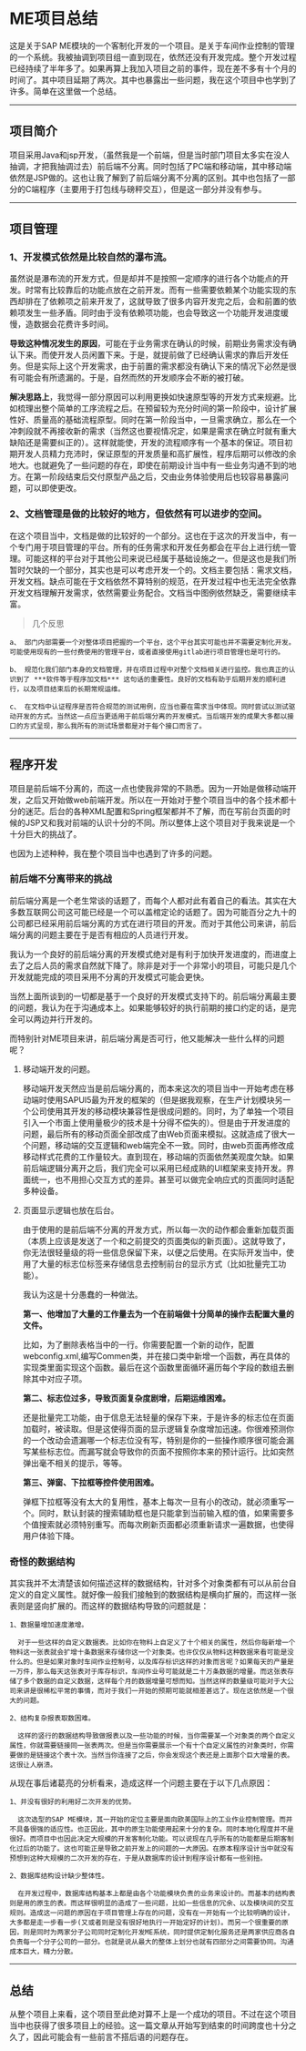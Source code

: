 # ME项目总结

  这是关于SAP ME模块的一个客制化开发的一个项目。是关于车间作业控制的管理的一个系统。我被抽调到项目组一直到现在，依然还没有开发完成。整个开发过程已经持续了半年多了。如果再算上我加入项目之前的事件，现在差不多有十个月的时间了。其中项目延期了两次。其中也暴露出一些问题，我在这个项目中也学到了许多。简单在这里做一个总结。

-----

## 项目简介

项目采用Java和jsp开发，（虽然我是一个前端，但是当时部门项目太多实在没人抽调，才把我抽调过去）前后端不分离。同时包括了PC端和移动端，其中移动端依然是JSP做的。这也让我了解到了前后端分离不分离的区别。其中也包括了一部分的C端程序（主要用于打包线与磅秤交互），但是这一部分并没有参与。

-----

## 项目管理

  ### 1、开发模式依然是比较自然的瀑布流。

虽然说是瀑布流的开发方式，但是却并不是按照一定顺序的进行各个功能点的开发。时常有比较靠后的功能点放在之前开发。而有一些需要依赖某个功能实现的东西却排在了依赖项之前来开发了，这就导致了很多内容开发完之后，会和前置的依赖项发生一些矛盾。同时由于没有依赖项功能，也会导致这一个功能开发进度缓慢，造数据会花费许多时间。

**导致这种情况发生的原因**，可能在于业务需求在确认的时候，前期业务需求没有确认下来。而使开发人员闲置下来。于是，就提前做了已经确认需求的靠后开发任务。但是实际上这个开发需求，由于前置的需求都没有确认下来的情况下必然是很有可能会有所遗漏的。于是，自然而然的开发顺序会不断的被打破。

**解决思路上**，我觉得一部分原因可以利用更换如快速原型等的开发方式来规避。比如梳理出整个简单的工序流程之后。在预留较为充分时间的第一阶段中，设计扩展性好、质量高的基础流程原型。同时在第一阶段当中，一旦需求确立，那么在一个冲刺段就不再接收新的需求（当然这也要视情况定，如果是需求在确立时就有重大缺陷还是需要纠正的）。这样就能使，开发的流程顺序有一个基本的保证。项目初期开发人员精力充沛时，保证原型的开发质量和高扩展性，程序后期可以修改的余地大。也就避免了一些问题的存在，即使在前期设计当中有一些业务沟通不到的地方。在第一阶段结束后交付原型产品之后，交由业务体验使用后也较容易暴露问题，可以即使更改。

  ### 2、文档管理是做的比较好的地方，但依然有可以进步的空间。

在这个项目当中，文档是做的比较好的一个部分。这也在于这次的开发当中，有一个专门用于项目管理的平台。所有的任务需求和开发任务都会在平台上进行统一管理。可能这样的平台对于其他公司来说已经属于基础设施之一。但是这也是我们所暂时欠缺的一个部分，其实也是可以考虑开发一个的。文档主要包括：需求文档，开发文档。缺点可能在于文档依然不算特别的规范，在开发过程中也无法完全依靠开发文档理解开发需求，依然需要业务配合。文档当中图例依然缺乏，需要继续丰富。

> 几个反思

    a、 部门内部需要一个对整体项目把握的一个平台，这个平台其实可能也并不需要定制化开发。可能使用现有的一些付费使用的管理平台，或者直接使用gitlab进行项目管理也是可行的。
    
    b、 规范化我们部门本身的文档管理，并在项目过程中对整个文档相关进行监控。我也真正的认识到了 ***软件等于程序加文档*** 这句话的重要性。良好的文档有助于后期开发的顺利进行，以及项目结束后的长期常规运维。

    c、 在文档中认证程序是否符合规范的测试用例，应当也要在需求当中体现。同时尝试以测试驱动开发的方式。当然这一点应当更适用于前后端分离的开发模式。当后端开发的成果大多都以接口的方式呈现，那么我所有的测试场景都是对于每个接口而言了。

-----

## 程序开发

项目是前后端不分离的，而这一点也使我非常的不熟悉。因为一开始是做移动端开发，之后又开始做web前端开发。所以在一开始对于整个项目当中的各个技术都十分的迷茫。后台的各种XML配置和Spring框架都并不了解，而在写前台页面的时候的JSP又和我对前端的认识十分的不同。所以整体上这个项目对于我来说是一个十分巨大的挑战了。

也因为上述种种，我在整个项目当中也遇到了许多的问题。

  ### 前后端不分离带来的挑战

前后端分离是一个老生常谈的话题了，而每个人都对此有着自己的看法。其实在大多数互联网公司这可能已经是一个可以盖棺定论的话题了。因为可能百分之九十的公司都已经采用前后端分离的方式在进行项目的开发。而对于其他公司来讲，前后端分离的问题主要在于是否有相应的人员进行开发。

我认为一个良好的前后端分离的开发模式绝对是有利于加快开发进度的，而进度上去了之后人员的需求自然就下降了。除非是对于一个非常小的项目，可能只是几个开发就能完成的项目采用不分离的开发模式可能会更快。

当然上面所谈到的一切都是基于一个良好的开发模式支持下的。前后端分离最主要的问题，我认为在于沟通成本上。如果能够较好的执行前期的接口约定的话，是完全可以两边并行开发的。

而特别针对ME项目来讲，前后端分离是否可行，他又能解决一些什么样的问题呢？

1. 移动端开发的问题。

    移动端开发天然应当是前后端分离的，而本来这次的项目当中一开始考虑在移动端时使用SAPUI5最为开发的框架的（但是据我观察，在生产计划模块另一个公司使用其开发的移动模块兼容性是很成问题的。同时，为了单独一个项目引入一个市面上使用量极少的技术是十分得不偿失的）。但是由于开发进度的问题，最后所有的移动页面全部改成了由Web页面来模拟。这就造成了很大一个问题，移动端的交互逻辑和web端完全不一致。同时，由web页面再修改成移动样式花费的工作量较大。直到现在，移动端的页面依然美观度欠缺。如果前后端逻辑分离开之后，我们完全可以采用已经成熟的UI框架来支持开发。界面统一，也不用担心交互方式的差异。甚至可以做完全响应式的页面同时适配多种设备。

2. 页面显示逻辑也放在后台。

    由于使用的是前后端不分离的开发方式，所以每一次的动作都会重新加载页面（本质上应该是发送了一个和之前提交的页面类似的新页面）。这就导致了，你无法很轻量级的将一些信息保留下来，以便之后使用。在实际开发当中，使用了大量的标志位标签来存储信息去控制前台的显示方式（比如批量完工功能）。
    
    我认为这是十分愚蠢的一种做法。
    
    **第一、他增加了大量的工作量去为一个在前端做十分简单的操作去配置大量的文件。**
    
    比如，为了删除表格当中的一行。你需要配置一个新的动作，配置webconfig.xml,编写Commen类，并在接口类中新增一个函数，再在具体的实现类里面实现这个函数。最后在这个函数里面循环遍历每个字段的数组去删除其中对应子项。

    **第二、标志位过多，导致页面复杂度剧增，后期运维困难。**

    还是批量完工功能，由于信息无法轻量的保存下来，于是许多的标志位在页面加载时，被读取。但是这使得页面的显示逻辑复杂度增加迅速。你很难预测你的一个改动会遗漏哪一个标志位没有写，特别是你的一些操作顺序很可能会漏写某些标志位。而漏写就会导致你的页面不按照你本来的预计运行。比如突然弹出毫不相关的提示，等等。

    **第三、弹窗、下拉框等控件使用困难。**
    
    弹框下拉框等没有太大的复用性，基本上每次一旦有小的改动，就必须重写一个。同时，默认封装的搜索辅助框也是只能拿到当前输入框的值，如果需要多个值搜索就必须特别重写。而每次刷新页面都必须重新请求一遍数据，也使得用户体验下降。


  ### 奇怪的数据结构

  其实我并不太清楚该如何描述这样的数据结构，针对多个对象类都有可以从前台自定义的自定义属性。就好像一般我们接触到的数据结构是横向扩展的，而这样一张表则是竖向扩展的。而这样的数据结构导致的问题就是：

    1、数据量增加速度激增。

      对于一些这样的自定义数据表。比如你在物料上自定义了十个相关的属性，然后你每新增一个物料这一张表就会扩增十条数据来存储你这一个对象类。也许仅仅从物料这种数据来看可能是没什么的。但是如果对象时车间作业控制号，以及库存标识这样的对象而言呢？如果每天的产量是一万件，那么每天这张表对于库存标识，车间作业号可能就是二十万条数据的增量。而这张表存储了多个数据的自定义数据，这样每个月的数据增量可想而知。当然这样的数量级可能对于大公司来讲是很稀松平常的事情，而对于我们一开始的预期可能就相差甚远了。现在这依然是一个很大的问题。

    2、结构复杂报表取数困难。

      这样的竖行的数据结构导致做报表以及一些功能的时候，当你需要某一个对象类的两个自定义属性，你就需要链接同一张表两次。但是当你需要展示一个有十个自定义属性的对象类时，你需要做的是链接这个表十次。当然当你连接了之后，你会发现这个表还是上面那个巨大增量的表。这很让人崩溃。


从现在事后诸葛亮的分析看来，造成这样一个问题主要在于以下几点原因：

    1、并没有很好的利用好二次开发的优势。

      这次选型的SAP ME模块，其一开始的定位主要是面向欧美国际上的工业作业控制管理。而并不具备很强的适应性。也正因此，其中的原生功能使用起来十分的复杂。同时本地化程度并不是很好。而项目中也因此决定大规模的开发客制化功能。可以说现在几乎所有的功能都是后期客制化过后的功能了。这也可能正是导致之前开发上的问题的一大原因。在原本程序设计当中就没有预想到这种大规模的二次开发的存在，于是从数据库的设计到程序设计都有一些别扭。

    2、数据库结构设计缺少整体性。

      在开发过程中，数据库结构基本上都是由各个功能模块负责的业务来设计的。而基本的结构表则是用的原生的表。而这样很明显的造成了一些问题，比如一些信息的冗余、以及模块间的交互规则。造成这一问题的原因在于项目管理上存在的问题，没有在一开始有一个比较明确的设计，大多都是走一步看一步(又或者则是没有很好地执行一开始定好的计划)。而另一个很重要的原因，则是同时为两家分子公司同时定制化开发ME系统，同时提供定制化服务还是两家供应商各自负责每一个分子公司的一部分。也就是说从最大的整体上划分也就有四部分之间需要协同。沟通成本巨大，精力分散。

-----

## 总结

从整个项目上来看，这个项目至此绝对算不上是一个成功的项目。不过在这个项目当中也获得了很多项目上的经验。这一篇文章从开始写到结束的时间跨度也十分之久了，因此可能会有一些前言不搭后语的问题存在。

